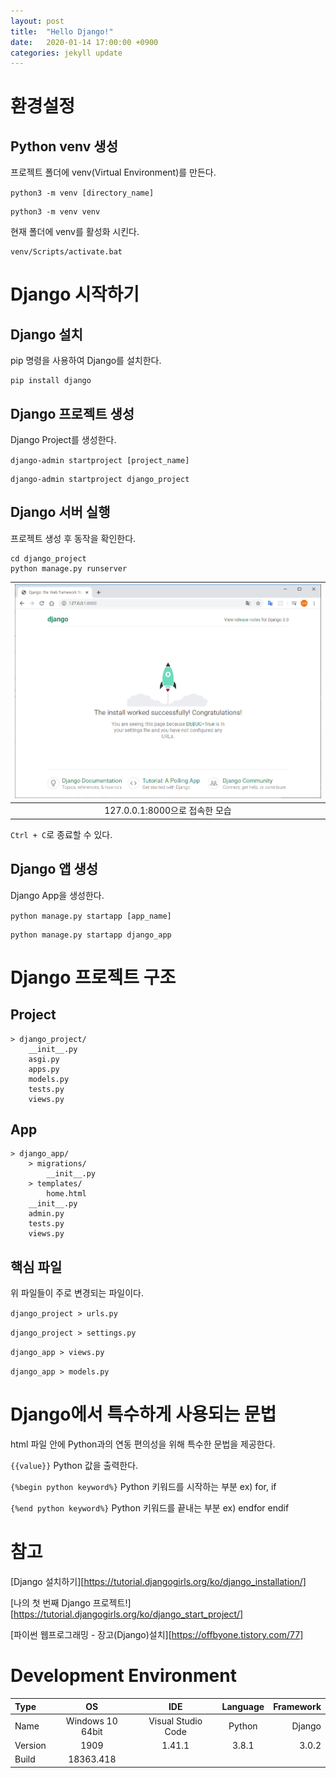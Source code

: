 ```yaml
---
layout: post
title:  "Hello Django!"
date:   2020-01-14 17:00:00 +0900
categories: jekyll update
---
```

# 환경설정
## Python venv 생성
프로젝트 폴더에 venv(Virtual Environment)를 만든다.

`python3 -m venv [directory_name]`

```console
python3 -m venv venv
```

현재 폴더에 venv를 활성화 시킨다.

```console
venv/Scripts/activate.bat
```


# Django 시작하기
## Django 설치
pip 명령을 사용하여 Django를 설치한다.

```console
pip install django
```


## Django 프로젝트 생성
Django Project를 생성한다.

`django-admin startproject [project_name]`

```console
django-admin startproject django_project
```


## Django 서버 실행
프로젝트 생성 후 동작을 확인한다.

```console
cd django_project
python manage.py runserver
```

| ![image](hello_django_0.png) |
|:--:|
| 127.0.0.1:8000으로 접속한 모습 |

`Ctrl + C`로 종료할 수 있다.


## Django 앱 생성
Django App을 생성한다.

`python manage.py startapp [app_name]`

```console
python manage.py startapp django_app
```


# Django 프로젝트 구조
## Project
```text
> django_project/
    __init__.py
    asgi.py
    apps.py
    models.py
    tests.py
    views.py
```


## App
```text
> django_app/
    > migrations/
        __init__.py
    > templates/
        home.html
    __init__.py
    admin.py
    tests.py
    views.py
```


## 핵심 파일
위 파일들이 주로 변경되는 파일이다.

`django_project > urls.py`

`django_project > settings.py`

`django_app > views.py`

`django_app > models.py`


# Django에서 특수하게 사용되는 문법
html 파일 안에 Python과의 연동 편의성을 위해 특수한 문법을 제공한다.

`{{value}}`
Python 값을 출력한다.

`{%begin python keyword%}`
Python 키워드를 시작하는 부분
ex) for, if

`{%end python keyword%}`
Python 키워드를 끝내는 부분
ex) endfor endif


# 참고
[Django 설치하기][https://tutorial.djangogirls.org/ko/django_installation/]

[나의 첫 번째 Django 프로젝트!][https://tutorial.djangogirls.org/ko/django_start_project/]

[파이썬 웹프로그래밍 - 장고(Django)설치][https://offbyone.tistory.com/77]


# Development Environment
| Type | OS | IDE | Language | Framework |
|:--|:--:|:--:|:--:|--:|
| Name | Windows 10 64bit | Visual Studio Code | Python | Django |
| Version | 1909 | 1.41.1 | 3.8.1 | 3.0.2 |
| Build | 18363.418 | | |